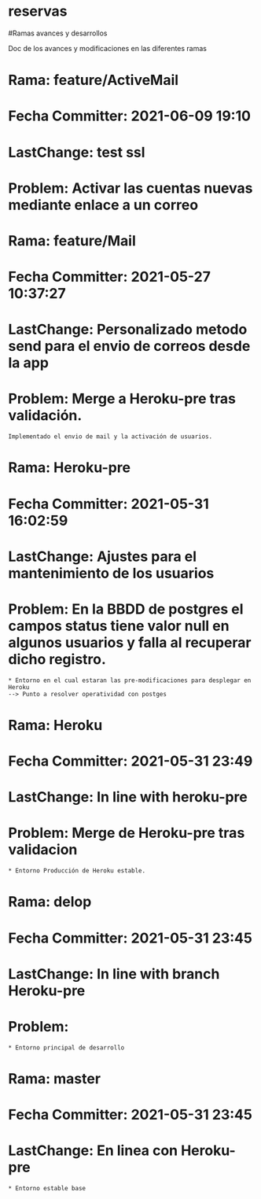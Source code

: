 # reservas


#Ramas avances y desarrollos

Doc de los avances y modificaciones en las diferentes ramas

# Rama: feature/ActiveMail
# Fecha Committer: 2021-06-09 19:10
# LastChange: test ssl
# Problem: Activar las cuentas nuevas mediante enlace a un correo
	

# Rama: feature/Mail
# Fecha Committer: 2021-05-27 10:37:27
# LastChange: Personalizado metodo send para el envio de correos desde la app
# Problem: Merge a Heroku-pre tras validación.
	Implementado el envio de mail y la activación de usuarios.
	
# Rama: Heroku-pre
# Fecha Committer: 2021-05-31 16:02:59
# LastChange: Ajustes para el mantenimiento de los usuarios
# Problem: En la BBDD de postgres el campos status tiene valor null en algunos usuarios y falla al recuperar dicho registro.
	* Entorno en el cual estaran las pre-modificaciones para desplegar en Heroku
	--> Punto a resolver operatividad con postges
	

# Rama: Heroku
# Fecha Committer: 2021-05-31 23:49
# LastChange: In line with heroku-pre
# Problem: Merge de Heroku-pre tras validacion
	* Entorno Producción de Heroku estable.
	
	
# Rama: delop
# Fecha Committer: 2021-05-31 23:45
# LastChange: In line with branch Heroku-pre
# Problem:
	* Entorno principal de desarrollo
	
# Rama: master
# Fecha Committer: 2021-05-31 23:45
# LastChange: En linea con Heroku-pre
	* Entorno estable base